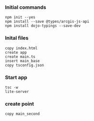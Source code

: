 ### Initial commands

```
npm init --yes
npm install --save @types/arcgis-js-api
npm install dojo-typings --save-dev
```

### Inital files

```
copy index.html
create app
create main.ts
insert main_base
copy tsconfig.json
```

### Start app

```
tsc -w
lite-server
```

### create point

```
copy main_second
```
